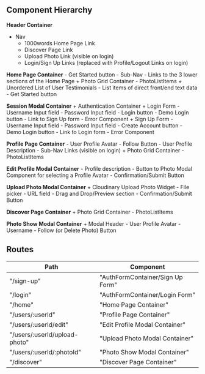 ## Component Hierarchy

**Header Container**
  + Nav
    - 1000words Home Page Link
    - Discover Page Link
    - Upload Photo Link (visible on login)
    - Login/Sign Up Links (replaced with Profile/Logout Links on login)

  **Home Page Container**
    - Get Started button
    - Sub-Nav
      - Links to the 3 lower sections of the Home Page
    + Photo Grid Container
      - PhotoListItems
    + Unordered List of User Testimonials
      - List items of direct front/end text data
    - Get Started button

  **Session Modal Container**
    + Authentication Container
      + Login Form
        - Username Input field
        - Password Input field
        - Login button
        - Demo Login button
        - Link to Sign Up form
        - Error Component
      + Sign Up Form
        - Username Input field
        - Password Input field
        - Create Account button
        - Demo Login button
        - Link to Login form
        - Error Component

  **Profile Page Container**
    - User Profile Avatar
    - Follow Button
    - User Profile Description
    - Sub-Nav Links (visible on login)
    + Photo Grid Container
      - PhotoListItems  

  **Edit Profile Modal Container**
    - Profile description
    - Button to Photo Modal Component for selecting a Profile Avatar
    - Confirmation/Submit Button

  **Upload Photo Modal Container**
    + Cloudinary Upload Photo Widget
      - File picker
      - URL field
      - Drag and Drop/Preview section
      - Confirmation/Submit Button

  **Discover Page Container**
    + Photo Grid Container
      - PhotoListItems

  **Photo Show Modal Container**
    + Modal Header
      - User Profile Avatar
      - Username
      - Follow (or Delete Photo) Button

## Routes

|Path   | Component   |
|-------|-------------|
| "/sign-up" | "AuthFormContainer/Sign Up Form" |
| "/login" | "AuthFormContainer/Login Form" |
| "/home" | "Home Page Container" |
| "/users/:userId" | "Profile Page Container" |
| "/users/:userId/edit" | "Edit Profile Modal Container" |
| "/users/:userId/upload-photo" | "Upload Photo Modal Container" |
| "/users/:userId/:photoId" | "Photo Show Modal Container" |
| "/discover" | "Discover Page Container" |
